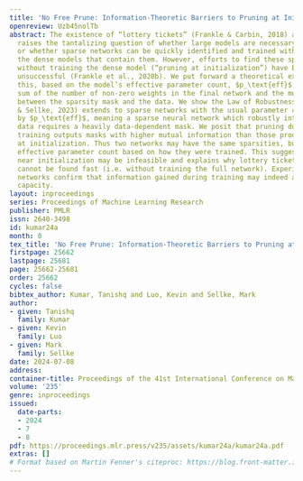 ```yaml
---
title: 'No Free Prune: Information-Theoretic Barriers to Pruning at Initialization'
openreview: Uzb45nolTb
abstract: The existence of “lottery tickets” (Frankle & Carbin, 2018) at or near initialization
  raises the tantalizing question of whether large models are necessary in deep learning,
  or whether sparse networks can be quickly identified and trained without ever training
  the dense models that contain them. However, efforts to find these sparse subnetworks
  without training the dense model (“pruning at initialization”) have been broadly
  unsuccessful (Frankle et al., 2020b). We put forward a theoretical explanation for
  this, based on the model’s effective parameter count, $p_\text{eff}$, given by the
  sum of the number of non-zero weights in the final network and the mutual information
  between the sparsity mask and the data. We show the Law of Robustness of (Bubeck
  & Sellke, 2023) extends to sparse networks with the usual parameter count replaced
  by $p_\text{eff}$, meaning a sparse neural network which robustly interpolates noisy
  data requires a heavily data-dependent mask. We posit that pruning during and after
  training outputs masks with higher mutual information than those produced by pruning
  at initialization. Thus two networks may have the same sparsities, but differ in
  effective parameter count based on how they were trained. This suggests that pruning
  near initialization may be infeasible and explains why lottery tickets exist, but
  cannot be found fast (i.e. without training the full network). Experiments on neural
  networks confirm that information gained during training may indeed affect model
  capacity.
layout: inproceedings
series: Proceedings of Machine Learning Research
publisher: PMLR
issn: 2640-3498
id: kumar24a
month: 0
tex_title: 'No Free Prune: Information-Theoretic Barriers to Pruning at Initialization'
firstpage: 25662
lastpage: 25681
page: 25662-25681
order: 25662
cycles: false
bibtex_author: Kumar, Tanishq and Luo, Kevin and Sellke, Mark
author:
- given: Tanishq
  family: Kumar
- given: Kevin
  family: Luo
- given: Mark
  family: Sellke
date: 2024-07-08
address:
container-title: Proceedings of the 41st International Conference on Machine Learning
volume: '235'
genre: inproceedings
issued:
  date-parts:
  - 2024
  - 7
  - 8
pdf: https://proceedings.mlr.press/v235/assets/kumar24a/kumar24a.pdf
extras: []
# Format based on Martin Fenner's citeproc: https://blog.front-matter.io/posts/citeproc-yaml-for-bibliographies/
---
```

